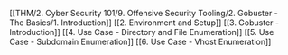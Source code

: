 [[THM/2. Cyber Security 101/9. Offensive Security Tooling/2. Gobuster - The Basics/1. Introduction]]
[[2. Environment and Setup]]
[[3. Gobuster - Introduction]]
[[4. Use Case - Directory and File Enumeration]]
[[5. Use Case - Subdomain Enumeration]]
[[6. Use Case - Vhost Enumeration]]

